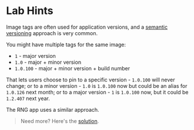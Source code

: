 # Lab Hints

Image tags are often used for application versions, and a [semantic versioning](https://semver.org) approach is very common. 

You might have multiple tags for the same image:

- `1` - major version
- `1.0` - major + minor version
- `1.0.100` -  major + minor version + build number

That lets users choose to pin to a specific version - `1.0.100` will never change; or to a minor version - `1.0` is `1.0.100` now but could be an alias for `1.0.126` next month; or to a major version - `1` is `1.0.100` now, but it could be `1.2.407` next year.

The RNG app uses a similar approach.

> Need more? Here's the [solution](solution.md).
